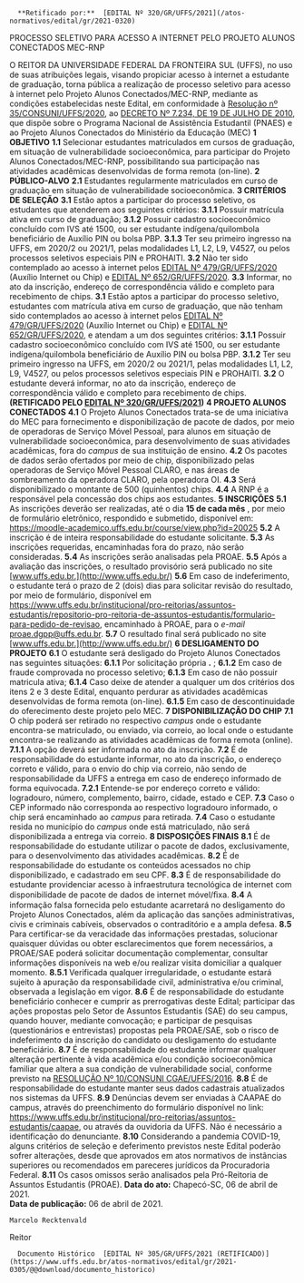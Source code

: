       **Retificado por:**  [EDITAL Nº 320/GR/UFFS/2021](/atos-normativos/edital/gr/2021-0320) 

   PROCESSO SELETIVO PARA ACESSO A INTERNET PELO PROJETO ALUNOS CONECTADOS MEC-RNP  

 O REITOR DA UNIVERSIDADE FEDERAL DA FRONTEIRA SUL (UFFS), no uso de suas atribuições legais, visando propiciar acesso à internet a estudante de graduação, torna pública a realização de processo seletivo para acesso à internet pelo Projeto Alunos Conectados/MEC-RNP, mediante as condições estabelecidas neste Edital, em conformidade à [Resolução nº 35/CONSUNI/UFFS/2020](https://www.uffs.edu.br/atos-normativos/resolucao/consuni/2020-0035), ao [DECRETO Nº 7.234, DE 19 DE JULHO DE 2010](http://www.planalto.gov.br/ccivil_03/_Ato2007-2010/2010/Decreto/D7234.htm), que dispõe sobre o Programa Nacional de Assistência Estudantil (PNAES) e ao Projeto Alunos Conectados do Ministério da Educação (MEC)  **1 OBJETIVO** **1.1**  Selecionar estudantes matriculados em cursos de graduação, em situação de vulnerabilidade socioeconômica, para participar do Projeto Alunos Conectados/MEC-RNP, possibilitando sua participação nas atividades acadêmicas desenvolvidas de forma remota (on-line).  **2 PÚBLICO-ALVO** **2.1**  Estudantes regularmente matriculados em curso de graduação em situação de vulnerabilidade socioeconômica.  **3 CRITÉRIOS DE SELEÇÃO** **3.1**  Estão aptos a participar do processo seletivo, os estudantes que atenderem aos seguintes critérios: **3.1.1**  Possuir matrícula ativa em curso de graduação; **3.1.2**  Possuir cadastro socioeconômico concluído com IVS até 1500, ou ser estudante indígena/quilombola beneficiário de Auxílio PIN ou bolsa PBP. **3.1.3**  Ter seu primeiro ingresso na UFFS, em 2020/2 ou 2021/1, pelas modalidades L1, L2, L9, V4527, ou pelos processos seletivos especiais PIN e PROHAITI. **3.2**  Não ter sido contemplado ao acesso à internet pelos [EDITAL Nº 479/GR/UFFS/2020](https://www.uffs.edu.br/atos-normativos/edital/gr/2020-0479) (Auxílio Internet ou Chip) e [EDITAL Nº 652/GR/UFFS/2020](https://www.uffs.edu.br/atos-normativos/edital/gr/2020-0652). **3.3**  Informar, no ato da inscrição, endereço de correspondência válido e completo para recebimento de chips. **3.1** Estão aptos a participar do processo seletivo, estudantes com matrícula ativa em curso de graduação, que não tenham sido contemplados ao acesso à internet pelos [EDITAL Nº 479/GR/UFFS/2020](https://www.uffs.edu.br/atos-normativos/edital/gr/2020-0479) (Auxílio Internet ou Chip) e [EDITAL Nº 652/GR/UFFS/2020](https://www.uffs.edu.br/atos-normativos/edital/gr/2020-0652), e atendam a um dos seguintes critérios: **3.1.1**  Possuir cadastro socioeconômico concluído com IVS até 1500, ou ser estudante indígena/quilombola beneficiário de Auxílio PIN ou bolsa PBP. **3.1.2**  Ter seu primeiro ingresso na UFFS, em 2020/2 ou 2021/1, pelas modalidades L1, L2, L9, V4527, ou pelos processos seletivos especiais PIN e PROHAITI. **3.2**  O estudante deverá informar, no ato da inscrição, endereço de correspondência válido e completo para recebimento de chips. **(RETIFICADO PELO [EDITAL Nº 320/GR/UFFS/2021](https://www.uffs.edu.br/atos-normativos/edital/gr/2021-0320))**   **4 PROJETO ALUNOS CONECTADOS** **4.1**  O Projeto Alunos Conectados trata-se de uma iniciativa do MEC para fornecimento e disponibilização de pacote de dados, por meio de operadoras de Serviço Móvel Pessoal, para alunos em situação de vulnerabilidade socioeconômica, para desenvolvimento de suas atividades acadêmicas, fora do *campus*  de sua instituição de ensino. **4.2**  Os pacotes de dados serão ofertados por meio de chip, disponibilizado pelas operadoras de Serviço Móvel Pessoal CLARO, e nas áreas de sombreamento da operadora CLARO, pela operadora OI. **4.3**  Será disponibilizado o montante de 500 (quinhentos) chips. **4.4**  A RNP é a responsável pela concessão dos chips aos estudantes.  **5 INSCRIÇÕES** **5.1**  As inscrições deverão ser realizadas, até o dia **15 de cada mês** , por meio de formulário eletrônico, respondido e submetido, disponível em: https://moodle-academico.uffs.edu.br/course/view.php?id=20025 **5.2**  A inscrição é de inteira responsabilidade do estudante solicitante. **5.3**  As inscrições requeridas, encaminhadas fora do prazo, não serão consideradas. **5.4**  As inscrições serão analisadas pela PROAE. **5.5**  Após a avaliação das inscrições, o resultado provisório será publicado no site [www.uffs.edu.br.](http://www.uffs.edu.br/) **5.6**  Em caso de indeferimento, o estudante terá o prazo de 2 (dois) dias para solicitar revisão do resultado, por meio de formulário, disponível em <https://www.uffs.edu.br/institucional/pro-reitorias/assuntos-estudantis/repositorio-pro-reitoria-de-assuntos-estudantis/formulario-para-pedido-de-revisao>, encaminhado à PROAE, para o *e-mail*  proae.dgpp@uffs.edu.br. **5.7**  O resultado final será publicado no site [www.uffs.edu.br.](http://www.uffs.edu.br/)  **6 DESLIGAMENTO DO PROJETO** **6.1**  O estudante será desligado do Projeto Alunos Conectados nas seguintes situações: **6.1.1**  Por solicitação própria **.** ; **6.1.2**  Em caso de fraude comprovada no processo seletivo; **6.1.3**  Em caso de não possuir matricula ativa; **6.1.4**  Caso deixe de atender a qualquer um dos critérios dos itens 2 e 3 deste Edital, enquanto perdurar as atividades acadêmicas desenvolvidas de forma remota (on-line). **6.1.5**  Em caso de descontinuidade do oferecimento deste projeto pelo MEC.  **7 DISPONIBILIZAÇÃO DO CHIP** **7.1**  O chip poderá ser retirado no respectivo *campus*  onde o estudante encontra-se matriculado, ou enviado, via correio, ao local onde o estudante encontra-se realizando as atividades acadêmicas de forma remota (online). **7.1.1**  A opção deverá ser informada no ato da inscrição. **7.2**  É de responsabilidade do estudante informar, no ato da inscrição, o endereço correto e válido, para o envio do chip via correio, não sendo de responsabilidade da UFFS a entrega em caso de endereço informado de forma equivocada. **7.2.1**  Entende-se por endereço correto e válido: logradouro, número, complemento, bairro, cidade, estado e CEP. **7.3**  Caso o CEP informado não corresponda ao respectivo logradouro informado, o chip será encaminhado ao *campus*  para retirada. **7.4**  Caso o estudante resida no município do *campus*  onde está matriculado, não será disponibilizada a entrega via correio.  **8 DISPOSIÇÕES FINAIS** **8.1**  É de responsabilidade do estudante utilizar o pacote de dados, exclusivamente, para o desenvolvimento das atividades acadêmicas. **8.2**  É de responsabilidade do estudante os conteúdos acessados no chip disponibilizado, e cadastrado em seu CPF. **8.3**  É de responsabilidade do estudante providenciar acesso à infraestrutura tecnológica de internet com disponibilidade de pacote de dados de internet móvel/ﬁxa. **8.4**  A informação falsa fornecida pelo estudante acarretará no desligamento do Projeto Alunos Conectados, além da aplicação das sanções administrativas, civis e criminais cabíveis, observados o contraditório e a ampla defesa. **8.5**  Para certificar-se da veracidade das informações prestadas, solucionar quaisquer dúvidas ou obter esclarecimentos que forem necessários, a PROAE/SAE poderá solicitar documentação complementar, consultar informações disponíveis na web e/ou realizar visita domiciliar a qualquer momento. **8.5.1**  Verificada qualquer irregularidade, o estudante estará sujeito à apuração da responsabilidade civil, administrativa e/ou criminal, observada a legislação em vigor. **8.6**  É de responsabilidade do estudante beneficiário conhecer e cumprir as prerrogativas deste Edital; participar das ações propostas pelo Setor de Assuntos Estudantis (SAE) do seu campus, quando houver, mediante convocação; e participar de pesquisas (questionários e entrevistas) propostas pela PROAE/SAE, sob o risco de indeferimento da inscrição do candidato ou desligamento do estudante beneficiário. **8.7**  É de responsabilidade do estudante informar qualquer alteração pertinente à vida acadêmica e/ou condição socioeconômica familiar que altera a sua condição de vulnerabilidade social, conforme previsto na [RESOLUÇÃO Nº 10/CONSUNI CGAE/UFFS/2016](https://www.uffs.edu.br/atos-normativos/resolucao/consunicgae/2016-0010). **8.8**  É de responsabilidade do estudante manter seus dados cadastrais atualizados nos sistemas da UFFS. **8.9**  Denúncias devem ser enviadas à CAAPAE do campus, através do preenchimento do formulário disponível no link: <https://www.uffs.edu.br/institucional/pro-reitorias/assuntos-estudantis/caapae>, ou através da ouvidoria da UFFS. Não é necessário a identificação do denunciante. **8.10**  Considerando a pandemia COVID-19, alguns critérios de seleção e deferimento previstos neste Edital poderão sofrer alterações, desde que aprovados em atos normativos de instâncias superiores ou recomendados em pareceres jurídicos da Procuradoria Federal. **8.11**  Os casos omissos serão analisados pela Pró-Reitoria de Assuntos Estudantis (PROAE).      **Data do ato:** Chapecó-SC, 06 de abril de 2021.   
 **Data de publicação:**  06 de abril de 2021. 

    Marcelo Recktenvald   
 Reitor 

      Documento Histórico  [EDITAL Nº 305/GR/UFFS/2021 (RETIFICADO)](https://www.uffs.edu.br/atos-normativos/edital/gr/2021-0305/@@download/documento_historico)     
      